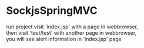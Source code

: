 # SockjsSpringMVC
run project
visit 'index.jsp' with a page in webbrowser,<br/>
then visit 'test/test' with another page in webbrowser,<br/>
you will see alert information in 'index.jsp' page
